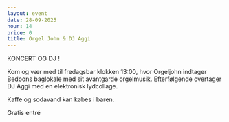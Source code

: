 ```yaml
---
layout: event
date: 28-09-2025
hour: 14
price: 0
title: Orgel John & DJ Aggi
---
```

KONCERT OG DJ !

Kom og vær med til fredagsbar klokken 13:00, hvor Orgeljohn indtager Bedoons baglokale med sit avantgarde orgelmusik. Efterfølgende overtager DJ Aggi med en elektronisk lydcollage.

Kaffe og sodavand kan købes i baren.

Gratis entré